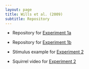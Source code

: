 ```yaml
---
layout: page
title: Wills et al. (2009)
subtitle: Repository
---
```


- Repository for [Experiment 1a](http://www.willslab.org.uk/exe13/index.html)

- Repository for [Experiment 1b](http://www.willslab.org.uk/exe11/index.html)

- Stimulus example for [Experiment 2](https://commons.wikimedia.org/wiki/File:Stimuli_for_Wills_et_al._%282009%29,_Experiment_2.svg)

- Squirrel video for [Experiment 2](http://www.willslab.org.uk/vid/itchy.mp4)






